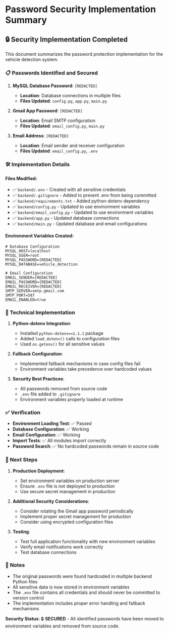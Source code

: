 # Password Security Implementation Summary

## 🔒 Security Implementation Completed

This document summarizes the password protection implementation for the vehicle detection system.

### 📋 Passwords Identified and Secured

1. **MySQL Database Password**: `[REDACTED]`
   - **Location**: Database connections in multiple files
   - **Files Updated**: `config.py`, `app.py`, `main.py`

2. **Gmail App Password**: `[REDACTED]`
   - **Location**: Email SMTP configuration
   - **Files Updated**: `email_config.py`, `main.py`

3. **Email Address**: `[REDACTED]`
   - **Location**: Email sender and receiver configuration
   - **Files Updated**: `email_config.py`, `.env`

### 🛠️ Implementation Details

#### Files Modified:
- ✅ `backend/.env` - Created with all sensitive credentials
- ✅ `backend/.gitignore` - Added to prevent .env from being committed
- ✅ `backend/requirements.txt` - Added python-dotenv dependency
- ✅ `backend/config.py` - Updated to use environment variables
- ✅ `backend/email_config.py` - Updated to use environment variables
- ✅ `backend/app.py` - Updated database connections
- ✅ `backend/main.py` - Updated database and email configurations

#### Environment Variables Created:
```env
# Database Configuration
MYSQL_HOST=localhost
MYSQL_USER=root
MYSQL_PASSWORD=[REDACTED]
MYSQL_DATABASE=vehicle_detection

# Email Configuration  
EMAIL_SENDER=[REDACTED]
EMAIL_PASSWORD=[REDACTED]
EMAIL_RECEIVER=[REDACTED]
SMTP_SERVER=smtp.gmail.com
SMTP_PORT=587
EMAIL_ENABLED=true
```

### 🔧 Technical Implementation

1. **Python-dotenv Integration**:
   - Installed `python-dotenv==1.1.1` package
   - Added `load_dotenv()` calls to configuration files
   - Used `os.getenv()` for all sensitive values

2. **Fallback Configuration**:
   - Implemented fallback mechanisms in case config files fail
   - Environment variables take precedence over hardcoded values

3. **Security Best Practices**:
   - All passwords removed from source code
   - `.env` file added to `.gitignore`
   - Environment variables properly loaded at runtime

### ✅ Verification

- **Environment Loading Test**: ✅ Passed
- **Database Configuration**: ✅ Working
- **Email Configuration**: ✅ Working
- **Import Tests**: ✅ All modules import correctly
- **Password Search**: ✅ No hardcoded passwords remain in source code

### 🚀 Next Steps

1. **Production Deployment**: 
   - Set environment variables on production server
   - Ensure `.env` file is not deployed to production
   - Use secure secret management in production

2. **Additional Security Considerations**:
   - Consider rotating the Gmail app password periodically
   - Implement proper secret management for production
   - Consider using encrypted configuration files

3. **Testing**:
   - Test full application functionality with new environment variables
   - Verify email notifications work correctly
   - Test database connections

### 📝 Notes

- The original passwords were found hardcoded in multiple backend Python files
- All sensitive data is now stored in environment variables
- The `.env` file contains all credentials and should never be committed to version control
- The implementation includes proper error handling and fallback mechanisms

**Security Status**: 🔒 **SECURED** - All identified passwords have been moved to environment variables and removed from source code.
